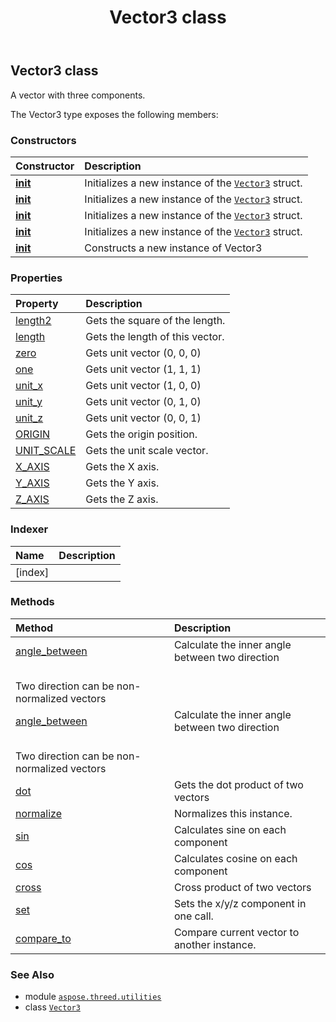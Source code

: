 ﻿---
title: Vector3 class
second_title: Aspose.3D for Python via .NET API References
description: 
type: docs
weight: 210
url: /aspose.threed.utilities/vector3/
is_root: false
---

## Vector3 class

A vector with three components.



The Vector3 type exposes the following members:

### Constructors
| Constructor | Description |
| :- | :- |
| [__init__](/3d/python-net/aspose.threed.utilities/vector3/__init__/#float-float-float) | Initializes a new instance of the [`Vector3`](/3d/python-net/aspose.threed.utilities/vector3) struct. |
| [__init__](/3d/python-net/aspose.threed.utilities/vector3/__init__/#aspose.threed.utilities.FVector3) | Initializes a new instance of the [`Vector3`](/3d/python-net/aspose.threed.utilities/vector3) struct. |
| [__init__](/3d/python-net/aspose.threed.utilities/vector3/__init__/#float) | Initializes a new instance of the [`Vector3`](/3d/python-net/aspose.threed.utilities/vector3) struct. |
| [__init__](/3d/python-net/aspose.threed.utilities/vector3/__init__/#aspose.threed.utilities.Vector4) | Initializes a new instance of the [`Vector3`](/3d/python-net/aspose.threed.utilities/vector3) struct. |
| [__init__](/3d/python-net/aspose.threed.utilities/vector3/__init__/#) | Constructs a new instance of Vector3 |


### Properties
| Property | Description |
| :- | :- |
| [length2](/3d/python-net/aspose.threed.utilities/vector3/length2) | Gets the square of the length. |
| [length](/3d/python-net/aspose.threed.utilities/vector3/length) | Gets the length of this vector. |
| [zero](/3d/python-net/aspose.threed.utilities/vector3/zero) | Gets unit vector (0, 0, 0) |
| [one](/3d/python-net/aspose.threed.utilities/vector3/one) | Gets unit vector (1, 1, 1) |
| [unit_x](/3d/python-net/aspose.threed.utilities/vector3/unit_x) | Gets unit vector (1, 0, 0) |
| [unit_y](/3d/python-net/aspose.threed.utilities/vector3/unit_y) | Gets unit vector (0, 1, 0) |
| [unit_z](/3d/python-net/aspose.threed.utilities/vector3/unit_z) | Gets unit vector (0, 0, 1) |
| [ORIGIN](/3d/python-net/aspose.threed.utilities/vector3/origin) | Gets the origin position. |
| [UNIT_SCALE](/3d/python-net/aspose.threed.utilities/vector3/unit_scale) | Gets the unit scale vector. |
| [X_AXIS](/3d/python-net/aspose.threed.utilities/vector3/x_axis) | Gets the X axis. |
| [Y_AXIS](/3d/python-net/aspose.threed.utilities/vector3/y_axis) | Gets the Y axis. |
| [Z_AXIS](/3d/python-net/aspose.threed.utilities/vector3/z_axis) | Gets the Z axis. |


### Indexer
| Name | Description |
| :- | :- |
| [index] |  |


### Methods
| Method | Description |
| :- | :- |
| [angle_between](/3d/python-net/aspose.threed.utilities/vector3/angle_between/#aspose.threed.utilities.Vector3-aspose.threed.utilities.Vector3) | Calculate the inner angle between two direction<br/>Two direction can be non-normalized vectors |
| [angle_between](/3d/python-net/aspose.threed.utilities/vector3/angle_between/#aspose.threed.utilities.Vector3) | Calculate the inner angle between two direction<br/>Two direction can be non-normalized vectors |
| [dot](/3d/python-net/aspose.threed.utilities/vector3/dot/#aspose.threed.utilities.Vector3) | Gets the dot product of two vectors |
| [normalize](/3d/python-net/aspose.threed.utilities/vector3/normalize/#) | Normalizes this instance. |
| [sin](/3d/python-net/aspose.threed.utilities/vector3/sin/#) | Calculates sine on each component |
| [cos](/3d/python-net/aspose.threed.utilities/vector3/cos/#) | Calculates cosine on each component |
| [cross](/3d/python-net/aspose.threed.utilities/vector3/cross/#aspose.threed.utilities.Vector3) | Cross product of two vectors |
| [set](/3d/python-net/aspose.threed.utilities/vector3/set/#float-float-float) | Sets the x/y/z component in one call. |
| [compare_to](/3d/python-net/aspose.threed.utilities/vector3/compare_to/#aspose.threed.utilities.Vector3) | Compare current vector to another instance. |



### See Also
* module [`aspose.threed.utilities`](..)
* class [`Vector3`](/3d/python-net/aspose.threed.utilities/vector3)
